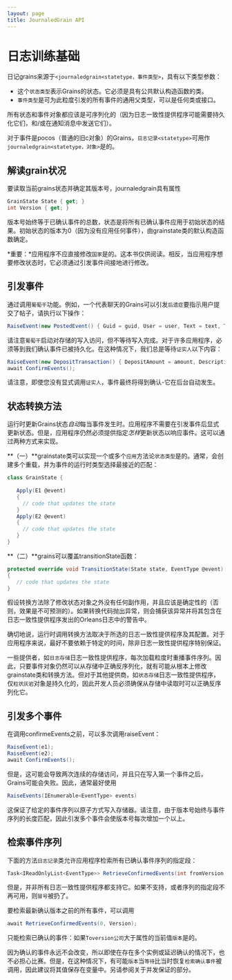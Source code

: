 ```yaml
---
layout: page
title: JournaledGrain API
---
```


# 日志训练基础

日记grains来源于`<journaledgrain<statetype，事件类型>`，具有以下类型参数：

-   这个`状态类型`表示Grains的状态。它必须是具有公共默认构造函数的类。
-   `事件类型`是可为此粒度引发的所有事件的通用父类型，可以是任何类或接口。

所有状态和事件对象都应该是可序列化的（因为日志一致性提供程序可能需要持久化它们，和/或在通知消息中发送它们）。

对于事件是pocos（普通的旧c对象）的Grains，`日志记录<statetype>`可用作`journaledgrain<statetype，对象>`是的。

## 解读grain状况

要读取当前grains状态并确定其版本号，journaledgrain具有属性

```csharp
GrainState State { get; }
int Version { get; }
```

版本号始终等于已确认事件的总数，状态是将所有已确认事件应用于初始状态的结果。初始状态的版本为0（因为没有应用任何事件），由grainstate类的默认构造函数确定。

*重要：*应用程序不应直接修改`国家`是的。这本书仅供阅读。相反，当应用程序想要修改状态时，它必须通过引发事件间接地进行修改。

## 引发事件

通过调用`葡萄干`功能。例如，一个代表聊天的Grains可以引发`后遗症`要指示用户提交了帖子，请执行以下操作：

```csharp
RaiseEvent(new PostedEvent() { Guid = guid, User = user, Text = text, Timestamp = DateTime.UtcNow });
```

请注意`葡萄干`启动对存储的写入访问，但不等待写入完成。对于许多应用程序，必须等到我们确认事件已被持久化。在这种情况下，我们总是等待`证实人`以下内容：

```csharp
RaiseEvent(new DepositTransaction() { DepositAmount = amount, Description = description });
await ConfirmEvents();
```

请注意，即使您没有显式调用`证实人`，事件最终将得到确认-它在后台自动发生。

## 状态转换方法

运行时更新Grains状态*自动*每当事件发生时。应用程序不需要在引发事件后显式更新状态。但是，应用程序仍然必须提供指定*怎样*更新状态以响应事件。这可以通过两种方式来实现。

**（一）**grainstate类可以实现一个或多个`应用`方法论`状态类型`是的。通常，会创建多个重载，并为事件的运行时类型选择最接近的匹配：

```csharp
class GrainState {
   
   Apply(E1 @event)  
   {
     // code that updates the state
   }
   Apply(E2 @event)  
   {
     // code that updates the state
   }
}
```

**（二）**grains可以覆盖transitionState函数：

```csharp
protected override void TransitionState(State state, EventType @event)
{
   // code that updates the state
}
```

假设转换方法除了修改状态对象之外没有任何副作用，并且应该是确定性的（否则，效果是不可预测的）。如果转换代码抛出异常，则会捕获该异常并将其包含在日志一致性提供程序发出的Orleans日志中的警告中。

确切地说，运行时调用转换方法取决于所选的日志一致性提供程序及其配置。对于应用程序来说，最好不要依赖于特定的时间，除非日志一致性提供程序特别保证。

一些提供者，如`日志存储`日志一致性提供程序，每次加载粒度时重播事件序列。因此，只要事件对象仍然可以从存储中正确反序列化，就有可能从根本上修改grainstate类和转换方法。但对于其他提供商，如`状态存储`日志一致性提供程序，仅`粒状灰岩`对象是持久化的，因此开发人员必须确保从存储中读取时可以正确反序列化它。

## 引发多个事件

在调用confirmeEvents之前，可以多次调用raiseEvent：

```csharp
RaiseEvent(e1);
RaiseEvent(e2);
await ConfirmEvents();
```

但是，这可能会导致两次连续的存储访问，并且只在写入第一个事件之后，Grains可能会失败。因此，通常最好使用

```csharp
RaiseEvents(IEnumerable<EventType> events)
```

这保证了给定的事件序列以原子方式写入存储器。请注意，由于版本号始终与事件序列的长度匹配，因此引发多个事件会使版本号每次增加一个以上。

## 检索事件序列

下面的方法`日志记录`类允许应用程序检索所有已确认事件序列的指定段：

```csharp
Task<IReadOnlyList<EventType>> RetrieveConfirmedEvents(int fromVersion, int toVersion)
```

但是，并非所有日志一致性提供程序都支持它。如果不支持，或者序列的指定段不再可用，则`冒号`被扔了。

要检索最新确认版本之前的所有事件，可以调用

```csharp
await RetrieveConfirmedEvents(0, Version);
```

只能检索已确认的事件：如果`Toversion公司`大于属性的当前值`版本`是的。

因为确认的事件永远不会改变，所以即使在存在多个实例或延迟确认的情况下，也不必担心比赛。但是，在这种情况下，有可能`版本`当`等待`比当时恢复`检索确认事件`被调用，因此建议将其值保存在变量中。另请参阅关于并发保证的部分。
